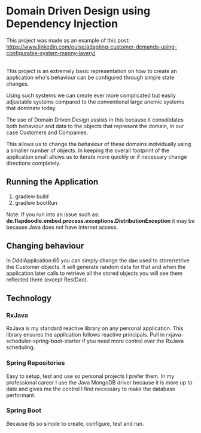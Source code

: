 # Domain Driven Design using Dependency Injection

This project was made as an example of this post: https://www.linkedin.com/pulse/adapting-customer-demands-using-configurable-system-manny-lavery/

<br>
This project is an extremely basic representation on how to create an application who's behaviour can be configured through simple state changes.

Using such systems we can create ever more complicated but easily adjustable systems compared to the conventional large anemic systems that dominate today.

The use of Domain Driven Design assists in this because it consolidates both behaviour and data to the objects that represent the domain, in our case Customers and Companies.

This allows us to change the behaviour of these domains individually using a smaller number of objects. In keeping the overall footprint of the application small allows us to iterate more quickly or if necessary change directions completely.

## Running the Application
1. gradlew build
2. gradlew bootRun

Note: If you run into an issue such as: **de.flapdoodle.embed.process.exceptions.DistributionException** it may be because Java does not have internet access.
## Changing behaviour
In DddiApplication:65 you can simply change the dao used to store/retrive the Customer objects. It will generate random data for that and when the application later calls to retrieve all the stored objects you will see them reflected there (except RestDao).
<br>

## Technology
### RxJava
RxJava is my standard reactive library on any personal application. This library ensures the application follows reactive principals. Pull in rxjava-scheduler-spring-boot-starter if you need more control over the RxJava scheduling.

### Spring Repositories
Easy to setup, test and use so personal projects I prefer them. In my professional career I use the Java MongoDB driver because it is more up to date and gives me the control I find necessary to make the database performant.

### Spring Boot
Because its so simple to create, configure, test and run.